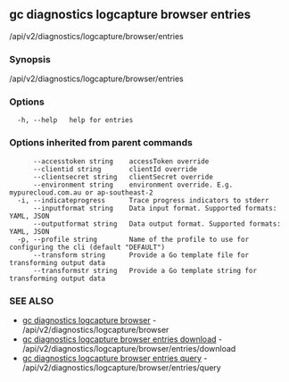 ## gc diagnostics logcapture browser entries

/api/v2/diagnostics/logcapture/browser/entries

### Synopsis

/api/v2/diagnostics/logcapture/browser/entries

### Options

```
  -h, --help   help for entries
```

### Options inherited from parent commands

```
      --accesstoken string    accessToken override
      --clientid string       clientId override
      --clientsecret string   clientSecret override
      --environment string    environment override. E.g. mypurecloud.com.au or ap-southeast-2
  -i, --indicateprogress      Trace progress indicators to stderr
      --inputformat string    Data input format. Supported formats: YAML, JSON
      --outputformat string   Data output format. Supported formats: YAML, JSON
  -p, --profile string        Name of the profile to use for configuring the cli (default "DEFAULT")
      --transform string      Provide a Go template file for transforming output data
      --transformstr string   Provide a Go template string for transforming output data
```

### SEE ALSO

* [gc diagnostics logcapture browser](gc_diagnostics_logcapture_browser.html)	 - /api/v2/diagnostics/logcapture/browser
* [gc diagnostics logcapture browser entries download](gc_diagnostics_logcapture_browser_entries_download.html)	 - /api/v2/diagnostics/logcapture/browser/entries/download
* [gc diagnostics logcapture browser entries query](gc_diagnostics_logcapture_browser_entries_query.html)	 - /api/v2/diagnostics/logcapture/browser/entries/query


